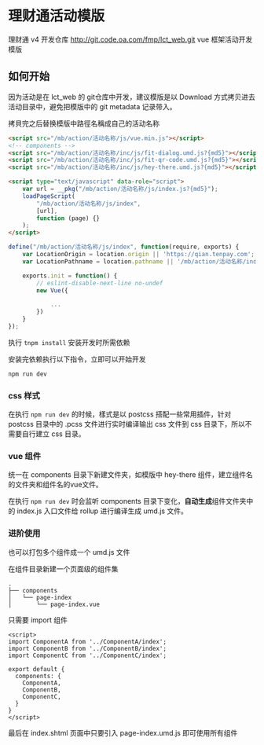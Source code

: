 # 理财通活动模版

理财通 v4 开发仓库 <http://git.code.oa.com/fmp/lct_web.git> vue 框架活动开发模版

## 如何开始

因为活动是在 lct_web 的 git仓库中开发，建议模版是以 Download 方式拷贝进去活动目录中，避免把模版中的 git metadata 记录带入。

拷貝完之后替换模版中路徑名稱成自己的活动名称

```index.shtml
<script src="/mb/action/活动名称/js/vue.min.js"></script>
<!-- components -->
<script src="/mb/action/活动名称/inc/js/fit-dialog.umd.js?{md5}"></script>
<script src="/mb/action/活动名称/inc/js/fit-qr-code.umd.js?{md5}"></script>
<script src="/mb/action/活动名称/inc/js/hey-there.umd.js?{md5}"></script>

<script type="text/javascript" data-role="script">
    var url = __pkg("/mb/action/活动名称/js/index.js?{md5}");
    loadPageScript(
        "/mb/action/活动名称/js/index",
        [url],
        function (page) {}
    );
</script>
```

```index.js
define("/mb/action/活动名称/js/index", function(require, exports) {
    var LocationOrigin = location.origin || 'https://qian.tenpay.com';
    var LocationPathname = location.pathname || '/mb/action/活动名称/index.shtml';

    exports.init = function() {
        // eslint-disable-next-line no-undef
        new Vue({

            ...
        })
    }
});
```

执行 `tnpm install` 安装开发时所需依赖

安装完依赖执行以下指令，立即可以开始开发

```bash
npm run dev
```

### css 样式

在执行 `npm run dev` 的时候，樣式是以 postcss 搭配一些常用插件，针对 postcss 目录中的 .pcss 文件进行实时编译输出 css 文件到 css 目录下，所以不需要自行建立 css 目录。

### vue 组件

统一在 components 目录下新建文件夹，如模版中 hey-there 组件，建立组件名的文件夹和组件名的vue文件。

在执行 `npm run dev` 时会监听 components 目录下变化，**自动生成**组件文件夹中的 index.js 入口文件给 rollup 进行编译生成 umd.js 文件。

### 进阶使用

也可以打包多个组件成一个 umd.js 文件

在组件目录新建一个页面级的组件集

```
.
├── components
│   └── page-index
│       └── page-index.vue
```

只需要 import 组件

```page-index.vue
<script>
import ComponentA from '../ComponentA/index';
import ComponentB from '../ComponentB/index';
import ComponentC from '../ComponentC/index';

export default {
  components: {
    ComponentA,
    ComponentB,
    ComponentC,
  }
}
</script>
```

最后在 index.shtml 页面中只要引入 page-index.umd.js 即可使用所有组件
